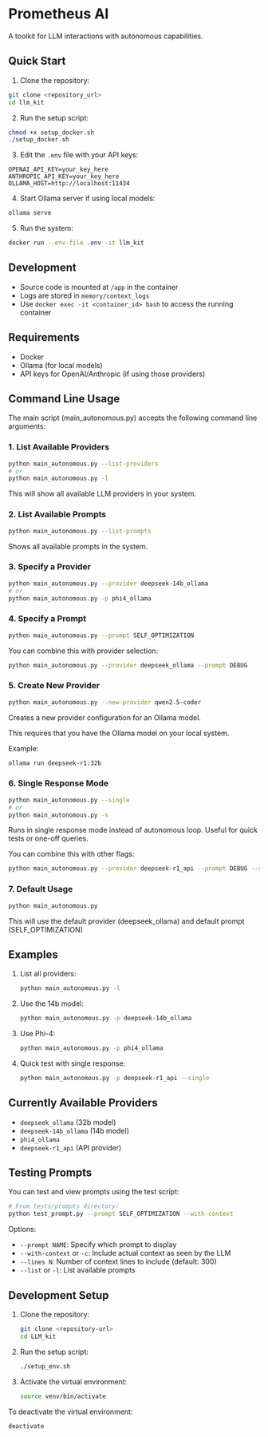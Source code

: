 # Prometheus AI

A toolkit for LLM interactions with autonomous capabilities.

## Quick Start

1. Clone the repository:
```bash
git clone <repository_url>
cd llm_kit
```

2. Run the setup script:
```bash
chmod +x setup_docker.sh
./setup_docker.sh
```

3. Edit the `.env` file with your API keys:
```
OPENAI_API_KEY=your_key_here
ANTHROPIC_API_KEY=your_key_here
OLLAMA_HOST=http://localhost:11434
```

4. Start Ollama server if using local models:
```bash
ollama serve
```

5. Run the system:
```bash
docker run --env-file .env -it llm_kit
```

## Development

- Source code is mounted at `/app` in the container
- Logs are stored in `memory/context_logs`
- Use `docker exec -it <container_id> bash` to access the running container

## Requirements

- Docker
- Ollama (for local models)
- API keys for OpenAI/Anthropic (if using those providers)

## Command Line Usage

The main script (main_autonomous.py) accepts the following command line arguments:

### 1. List Available Providers
```bash
python main_autonomous.py --list-providers
# or
python main_autonomous.py -l
```
This will show all available LLM providers in your system.

### 2. List Available Prompts
```bash
python main_autonomous.py --list-prompts
```
Shows all available prompts in the system.

### 3. Specify a Provider
```bash
python main_autonomous.py --provider deepseek-14b_ollama
# or
python main_autonomous.py -p phi4_ollama
```

### 4. Specify a Prompt
```bash
python main_autonomous.py --prompt SELF_OPTIMIZATION
```
You can combine this with provider selection:
```bash
python main_autonomous.py --provider deepseek_ollama --prompt DEBUG
```

### 5. Create New Provider
```bash
python main_autonomous.py --new-provider qwen2.5-coder
```
Creates a new provider configuration for an Ollama model.

This requires that you have the Ollama model on your local system. 

Example:
```bash
ollama run deepseek-r1:32b
```

### 6. Single Response Mode
```bash
python main_autonomous.py --single
# or
python main_autonomous.py -s
```
Runs in single response mode instead of autonomous loop. Useful for quick tests or one-off queries.

You can combine this with other flags:
```bash
python main_autonomous.py --provider deepseek-r1_api --prompt DEBUG --single
```

### 7. Default Usage
```bash
python main_autonomous.py
```
This will use the default provider (deepseek_ollama) and default prompt (SELF_OPTIMIZATION)

## Examples

1. List all providers:
   ```bash
   python main_autonomous.py -l
   ```

2. Use the 14b model:
   ```bash
   python main_autonomous.py -p deepseek-14b_ollama
   ```

3. Use Phi-4:
   ```bash
   python main_autonomous.py -p phi4_ollama
   ```

4. Quick test with single response:
   ```bash
   python main_autonomous.py -p deepseek-r1_api --single
   ```

## Currently Available Providers
- `deepseek_ollama` (32b model)
- `deepseek-14b_ollama` (14b model)
- `phi4_ollama`
- `deepseek-r1_api` (API provider)

## Testing Prompts

You can test and view prompts using the test script:
```bash
# From tests/prompts directory:
python test_prompt.py --prompt SELF_OPTIMIZATION --with-context
```

Options:
- `--prompt NAME`: Specify which prompt to display
- `--with-context` or `-c`: Include actual context as seen by the LLM
- `--lines N`: Number of context lines to include (default: 300)
- `--list` or `-l`: List available prompts

## Development Setup

1. Clone the repository:
   ```bash
   git clone <repository-url>
   cd LLM_kit
   ```

2. Run the setup script:
   ```bash
   ./setup_env.sh
   ```

3. Activate the virtual environment:
   ```bash
   source venv/bin/activate
   ```

To deactivate the virtual environment:
```bash
deactivate
```
